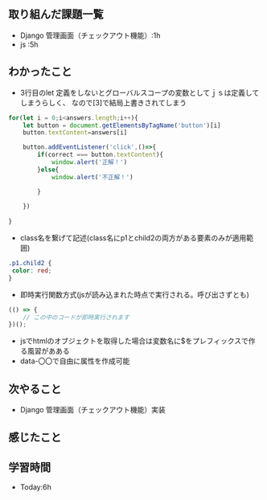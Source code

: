 ## 取り組んだ課題一覧
- Django 管理画面（チェックアウト機能）:1h
- js :5h


## わかったこと
- 3行目のlet 定義をしないとグローバルスコープの変数としてｊｓは定義してしまうらしく、
なので[3]で結局上書きされてしまう
```js
for(let i = 0;i<answers.length;i++){
    let button = document.getElementsByTagName('button')[i]
    button.textContent=answers[i]

    button.addEventListener('click',()=>{
        if(correct === button.textContent){
            window.alert('正解！')
        }else{
            window.alert('不正解！')

        }
        
    })
    
}
```

- class名を繋げて記述(class名にp1とchild2の両方がある要素のみが適用範囲)
```css
.p1.child2 {
 color: red;
}
```

- 即時実行関数方式(jsが読み込まれた時点で実行される。呼び出さずとも)
```js
(() => {
    // この中のコードが即時実行されます
})();

```

- jsでhtmlのオブジェクトを取得した場合は変数名に$をプレフィックスで作る風習があある
- data-〇〇で自由に属性を作成可能
## 次やること
- Django 管理画面（チェックアウト機能）実装
## 感じたこと

## 学習時間
- Today:6h
